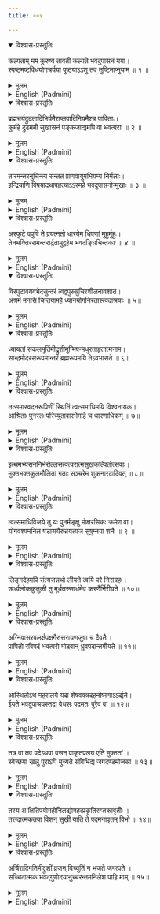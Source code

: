 ```yaml
---
title: ००४

---
```

<div class="audioEmbed"  caption="सीतालक्ष्मी-वाचनम्" src="https://archive.org/download/nArAyaNIyam-shlokawise-audio/004/004_01.mp3"></div>
<details open><summary>विश्वास-प्रस्तुतिः</summary>

कल्यताम् मम कुरुष्व तावतीं कल्यते भवदुपासनं यया।  
स्पष्टमष्टविधयोगचर्यया पुष्टयाऽऽशु तव तुष्टिमाप्नुयाम् ॥ १ ॥
</details>
<details><summary>मूलम्</summary>

कल्यताम् मम कुरुष्व तावतीं कल्यते भवदुपासनं यया।  
स्पष्टमष्टविधयोगचर्यया पुष्टयाऽऽशु तव तुष्टिमाप्नुयाम् ॥ १ ॥
</details>





<details ><summary>English (Padmini)</summary>

Oh Lord ! Grant me a strong and healthy body to serve Thee; then with Thy blessing I shall surely become proficient in doing the eightfold yoga of concentration.

</details>

<div class="audioEmbed"  caption="सीतालक्ष्मी-वाचनम्" src="https://archive.org/download/nArAyaNIyam-shlokawise-audio/004/004_02.mp3"></div>
<details open><summary>विश्वास-प्रस्तुतिः</summary>

ब्रह्मचर्यद्रुढतादिभिर्यमैराप्लवादिनियमैश्च पाविताः।  
कुर्महे द्रुढममी सुखासनं पङ्कजाद्यमपि वा भवत्पराः ॥ २ ॥
</details>
<details><summary>मूलम्</summary>

ब्रह्मचर्यद्रुढतादिभिर्यमैराप्लवादिनियमैश्च पाविताः।  
कुर्महे द्रुढममी सुखासनं पङ्कजाद्यमपि वा भवत्पराः ॥ २ ॥
</details>





<details ><summary>English (Padmini)</summary>

By practising selfcontrol through celibacy, honesty and nonviolence and by observing the daily rituals of bathing,meditation etc., I shall cleanse my body and mind and perform the Padmasana (lotus posture) and other aasanas and worship Thee.

</details>

<div class="audioEmbed"  caption="सीतालक्ष्मी-वाचनम्" src="https://archive.org/download/nArAyaNIyam-shlokawise-audio/004/004_03.mp3"></div>
<details open><summary>विश्वास-प्रस्तुतिः</summary>

तारमन्तरनुचिन्त्य सन्ततं प्राणवायुमभियम्य निर्मलाः।  
इन्द्रियाणि विषयादथापहृत्याऽऽस्महे भवदुपासनोन्मुखाः ॥ ३ ॥
</details>
<details><summary>मूलम्</summary>

तारमन्तरनुचिन्त्य सन्ततं प्राणवायुमभियम्य निर्मलाः।  
इन्द्रियाणि विषयादथापहृत्याऽऽस्महे भवदुपासनोन्मुखाः ॥ ३ ॥
</details>





<details ><summary>English (Padmini)</summary>

Chanting the Pranava mantra (OM) continuously and thus controlling the sense organs I shall purify myself and concentrate on Thee.

</details>

<div class="audioEmbed"  caption="सीतालक्ष्मी-वाचनम्" src="https://archive.org/download/nArAyaNIyam-shlokawise-audio/004/004_04.mp3"></div>
<details open><summary>विश्वास-प्रस्तुतिः</summary>

अस्फुटे वपुषि ते प्रयत्नतो धारयेम धिषणां मुहुर्मुहुः।  
तेनभक्तिरसमन्तरार्द्रतामुद्वहेम भवदङ्घ्रिचिन्तकाः ॥ ४ ॥
</details>
<details><summary>मूलम्</summary>

अस्फुटे वपुषि ते प्रयत्नतो धारयेम धिषणां मुहुर्मुहुः।  
तेनभक्तिरसमन्तरार्द्रतामुद्वहेम भवदङ्घ्रिचिन्तकाः ॥ ४ ॥
</details>





<details ><summary>English (Padmini)</summary>

Through repeated effort I shall try to focus my mind on Thy form which is intangible. But by meditating onThy lotus feet I shall try to capture the ecstasy of true devotion.

</details>

<div class="audioEmbed"  caption="सीतालक्ष्मी-वाचनम्" src="https://archive.org/download/nArAyaNIyam-shlokawise-audio/004/004_05.mp3"></div>
<details open><summary>विश्वास-प्रस्तुतिः</summary>

विस्पुटावयवभेदसुन्दरं त्वद्वपुस्सुचिरशीलनावशात।  
अश्रमं मनसि चिन्तयामहे ध्यानयोगनिरतास्त्वदाश्रयाः ॥ ५॥
</details>
<details><summary>मूलम्</summary>

विस्पुटावयवभेदसुन्दरं त्वद्वपुस्सुचिरशीलनावशात।  
अश्रमं मनसि चिन्तयामहे ध्यानयोगनिरतास्त्वदाश्रयाः ॥ ५॥
</details>





<details ><summary>English (Padmini)</summary>

By intense and repeated effort I shall be able to visualise through my mind's eye the loveliness of each and every limb of Thy divine form and effortlessly meditate on it.

</details>

<div class="audioEmbed"  caption="सीतालक्ष्मी-वाचनम्" src="https://archive.org/download/nArAyaNIyam-shlokawise-audio/004/004_06.mp3"></div>
<details open><summary>विश्वास-प्रस्तुतिः</summary>

ध्यायतां सकलमूर्तिमीद्रुशीमुन्मिषन्मधुरताहृतात्मनाम।  
सान्द्रमोदरसरूपमान्तरं ब्रह्मरूपमयि तेऽवभासते ॥ ६॥
</details>
<details><summary>मूलम्</summary>

ध्यायतां सकलमूर्तिमीद्रुशीमुन्मिषन्मधुरताहृतात्मनाम।  
सान्द्रमोदरसरूपमान्तरं ब्रह्मरूपमयि तेऽवभासते ॥ ६॥
</details>





<details ><summary>English (Padmini)</summary>

Oh Lord ! Those who concentrate on Thy divine form will be entranced by its beauty and gradually their minds will be transported to a higher level wherein they can comprehend the impersonal Brahman or eternal truth and bliss.

</details>

<div class="audioEmbed"  caption="सीतालक्ष्मी-वाचनम्" src="https://archive.org/download/nArAyaNIyam-shlokawise-audio/004/004_07.mp3"></div>
<details open><summary>विश्वास-प्रस्तुतिः</summary>

तत्समास्वदनरूपिणीं स्थितिं त्वत्समाधिमयि विश्वनायक।  
आश्रिताः पुनरतः परिच्युतावारभेमहि च धारणाधिकम् ॥ ७॥
</details>
<details><summary>मूलम्</summary>

तत्समास्वदनरूपिणीं स्थितिं त्वत्समाधिमयि विश्वनायक।  
आश्रिताः पुनरतः परिच्युतावारभेमहि च धारणाधिकम् ॥ ७॥
</details>





<details ><summary>English (Padmini)</summary>

Oh Viswanatha ! Having reached the apex of spiritual concentration which is supreme bliss, we must again, on relaxation, begin afresh the process of Dharana and follow the same steps in ascending order.

</details>

<div class="audioEmbed"  caption="सीतालक्ष्मी-वाचनम्" src="https://archive.org/download/nArAyaNIyam-shlokawise-audio/004/004_08.mp3"></div>
<details open><summary>विश्वास-प्रस्तुतिः</summary>

इत्थमभ्यसननिर्भरोल्लसत्वत्परात्मसुखकल्पितोत्सवाः।  
मुक्तभक्तकुलमौलितां गताः सञ्चरेम शुकनारदादिवत् ॥ ८॥
</details>
<details><summary>मूलम्</summary>

इत्थमभ्यसननिर्भरोल्लसत्वत्परात्मसुखकल्पितोत्सवाः।  
मुक्तभक्तकुलमौलितां गताः सञ्चरेम शुकनारदादिवत् ॥ ८॥
</details>





<details ><summary>English (Padmini)</summary>

The constant practice of this process of concentration is in itself an enjoyable experience in the attainment of supreme bliss. Our souls will be liberated by this process and be free to wander about like the most exalted devotees Suka, Narada etc., singing Thy glory.

</details>

<div class="audioEmbed"  caption="सीतालक्ष्मी-वाचनम्" src="https://archive.org/download/nArAyaNIyam-shlokawise-audio/004/004_09.mp3"></div>
<details open><summary>विश्वास-प्रस्तुतिः</summary>

त्वत्समाधिविजये तु यः पुनर्मङ्क्षु मोक्षरसिकः क्रमेण वा।  
योगवश्यमनिलं षडाश्रयैरुन्नयत्यज सुषुम्नया शनैः ॥ ९ ॥
</details>
<details><summary>मूलम्</summary>

त्वत्समाधिविजये तु यः पुनर्मङ्क्षु मोक्षरसिकः क्रमेण वा।  
योगवश्यमनिलं षडाश्रयैरुन्नयत्यज सुषुम्नया शनैः ॥ ९ ॥
</details>





<details ><summary>English (Padmini)</summary>

Thus the Yogi who attains Samadhi is able to control his life breath and draw it upward along the Sushumna nerve past the six nerve centres in his quest for salvation.

</details>

<div class="audioEmbed"  caption="सीतालक्ष्मी-वाचनम्" src="https://archive.org/download/nArAyaNIyam-shlokawise-audio/004/004_10.mp3"></div>
<details open><summary>विश्वास-प्रस्तुतिः</summary>

लिङ्गदेहमपि संत्यजन्नथो लीयते त्वयि परे निराग्रहः।  
ऊर्ध्वलोककुतुकी तु मूर्धतस्सार्धमेव करणैर्निरीयते ॥ १०॥
</details>
<details><summary>मूलम्</summary>

लिङ्गदेहमपि संत्यजन्नथो लीयते त्वयि परे निराग्रहः।  
ऊर्ध्वलोककुतुकी तु मूर्धतस्सार्धमेव करणैर्निरीयते ॥ १०॥
</details>





<details ><summary>English (Padmini)</summary>

Then leaving this earthly body those who wish for immediate salvation merge with Thee, while those who wish for the pleasures of the higher worlds go with the sense organs piercing the head.

</details>

<div class="audioEmbed"  caption="सीतालक्ष्मी-वाचनम्" src="https://archive.org/download/nArAyaNIyam-shlokawise-audio/004/004_11.mp3"></div>
<details open><summary>विश्वास-प्रस्तुतिः</summary>

अग्निवासरवलर्क्षपक्षगैरुत्तरायणजुषा च दैवतैः।  
प्रापितो रविपदं भवत्परो मोदवान् ध्रुवपदान्तमीयते ॥ ११॥
</details>
<details><summary>मूलम्</summary>

अग्निवासरवलर्क्षपक्षगैरुत्तरायणजुषा च दैवतैः।  
प्रापितो रविपदं भवत्परो मोदवान् ध्रुवपदान्तमीयते ॥ ११॥
</details>





<details ><summary>English (Padmini)</summary>

Thus Thy devotee who is led to the solar world by the presiding deities of fire, daylight, the waxing fortnight of the moon and the summer solstice goes on to the world of Dhruva.

</details>

<div class="audioEmbed"  caption="सीतालक्ष्मी-वाचनम्" src="https://archive.org/download/nArAyaNIyam-shlokawise-audio/004/004_12.mp3"></div>
<details open><summary>विश्वास-प्रस्तुतिः</summary>

आस्थितोऽथ महरालये यदा शेषवक्त्रदहनोष्मणाऽऽर्द्यते।  
ईयते भवदुपाश्रयस्तदा वेधसः पदमतः पुरैव वा ॥ १२॥
</details>
<details><summary>मूलम्</summary>

आस्थितोऽथ महरालये यदा शेषवक्त्रदहनोष्मणाऽऽर्द्यते।  
ईयते भवदुपाश्रयस्तदा वेधसः पदमतः पुरैव वा ॥ १२॥
</details>





<details ><summary>English (Padmini)</summary>

Then, after a long sojourn in Maharloka, Thy devotee, as soon as he is afflicted by the scorching fire issuing forth from the serpent Sesha, or even before that, reaches Satyaloka or the world of Brahma.

</details>

<div class="audioEmbed"  caption="सीतालक्ष्मी-वाचनम्" src="https://archive.org/download/nArAyaNIyam-shlokawise-audio/004/004_13.mp3"></div>
<details open><summary>विश्वास-प्रस्तुतिः</summary>

तत्र वा तव पदेऽथवा वसन् प्राकृतप्रलय एति मुक्ततां ।  
स्वेच्छया खलु पुराऽपि मुच्यते संविभिद्य जगदण्डमोजसा ॥ १३॥
</details>
<details><summary>मूलम्</summary>

तत्र वा तव पदेऽथवा वसन् प्राकृतप्रलय एति मुक्ततां ।  
स्वेच्छया खलु पुराऽपि मुच्यते संविभिद्य जगदण्डमोजसा ॥ १३॥
</details>





<details ><summary>English (Padmini)</summary>

Residing in Satyaloka or Thine own Vishnuloka, Thy devotee attains salvation during the great flood or even before, at his own will, breaking through the Brahmanda or macrocosm with his yogic power.

</details>

<div class="audioEmbed"  caption="सीतालक्ष्मी-वाचनम्" src="https://archive.org/download/nArAyaNIyam-shlokawise-audio/004/004_14.mp3"></div>
<details open><summary>विश्वास-प्रस्तुतिः</summary>

तस्य अ क्षितिपयोमहोनिलद्योमहत्प्रकृतिसप्तकावृतीः ।  
तत्तदात्मकतया विशन् सुखी याति ते पदमनावृतम् विभो ॥ १४॥
</details>
<details><summary>मूलम्</summary>

तस्य अ क्षितिपयोमहोनिलद्योमहत्प्रकृतिसप्तकावृतीः ।  
तत्तदात्मकतया विशन् सुखी याति ते पदमनावृतम् विभो ॥ १४॥
</details>





<details ><summary>English (Padmini)</summary>

Oh Lord ! The Brahmanda is encased in seven covers viz. the five elements, earth, water, fire, air, ether and then intellect and illusion. Thy devotee breaks through all these barriers experiencing the pleasures in each of these and finally attains salvation at Thy lotus feet.

</details>

<div class="audioEmbed"  caption="सीतालक्ष्मी-वाचनम्" src="https://archive.org/download/nArAyaNIyam-shlokawise-audio/004/004_15.mp3"></div>
<details open><summary>विश्वास-प्रस्तुतिः</summary>

अर्चिरादिगतिमीद्रुशीं व्रजन् विच्युतिं न भजते जगत्पते ।  
सच्चिदात्मक भवद्गुणोदयानुच्चरन्तमनिलेश पाहि माम् ॥ १५॥
</details>
<details><summary>मूलम्</summary>

अर्चिरादिगतिमीद्रुशीं व्रजन् विच्युतिं न भजते जगत्पते ।  
सच्चिदात्मक भवद्गुणोदयानुच्चरन्तमनिलेश पाहि माम् ॥ १५॥
</details>

<details ><summary>English (Padmini)</summary>

Oh Jagannatha ! One who successfully completes this arduous soul-searching journey does not come down again. I am Thy humble devotee singing Thy praises. Please save me, Oh Lord of Guruvayur, who art the embodiment of truth and reality.

</details>

